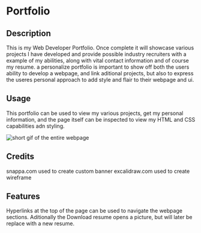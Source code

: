 # Portfolio

## Description
<!-- change "once complete" when final portfolio is done with all projects at the end of bootcamp -->
This is my Web Developer Portfolio. Once complete it will showcase various projects I have developed and provide possible industry recruiters with a example of my abilities, along with vital contact information and of course my resume. a personalize portfolio is important to show off both the users ability to develop a webpage, and link aditional projects, but also to express the useres personal approach to add style and flair to their webpage and ui.


## Usage

This portfolio can be used to view my various projects, get my personal information, and the page itself can be inspected to view my HTML and CSS capabilities adn styling.


![short gif of the entire webpage](./Assets/Images/Portfolio.gif)

## Credits

snappa.com used to create custom banner
excalidraw.com used to create wireframe


## Features
<!-- change "will later replace" when final portfolio is done after the bootcamp -->
Hyperlinks at the top of the page can be used to navigate the webpage sections. Aditionally the Download resume opens a picture, but will later be replace with a new resume.

